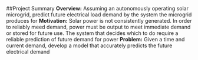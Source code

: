 ##Project Summary
**Overview:** Assuming an autonomously operating solar microgrid, predict future electrical load demand by the system the microgrid produces for
**Motivation:** Solar power is not consistently generated.  In order to reliably meed demand, power must be output to meet immediate demand or stored for future use.  The system that decides which to do require a reliable prediction of future demand for power
**Problem:** Given a time and current demand, develop a model that accurately predicts the future electrical demand
